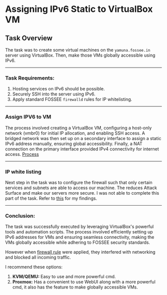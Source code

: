 # **Assigning IPv6 Static to VirtualBox VM**

## **Task Overview**
The task was to create some virtual machines on the `yamuna.fossee.in` server using VirtualBox. Then, make those VMs globally accessible using IPv6. 

---

### **Task Requirements:**
1. Hosting services on IPv6 should be possible.
2. Securely SSH into the server using IPv6.
3. Apply standard FOSSEE `firewalld` rules for IP whitelisting.

---

### **Assign IPV6 to VM**
The process involved creating a VirtualBox VM, configuring a host-only network (vmbr0) for initial IP allocation, and enabling SSH access. A bridged network was then set up on a secondary interface to assign a static IPv6 address manually, ensuring global accessibility. Finally, a NAT connection on the primary interface provided IPv4 connectivity for internet access. [Process](./Process.md)

---

### **IP white listing**
Next step in the task was to configure the firewall such that only certain services and subnets are able to access our machine. The reduces Attack Surface and make our servers more secure. I was not able to complete this part of the task. Refer to [this](./WhiteListing.md) for my findings.

---

### **Conclusion:**  
The task was successfully executed by leveraging VirtualBox's powerful tools and automation scripts. The process involved efficiently setting up IPv6 addresses for VMs and ensuring seamless connectivity, making the VMs globally accessible while adhering to FOSSEE security standards.

However when [firewall rule](./FirewallRules/) were applied, they interfered with networking and blocked all incoming traffic.

I recommend these options:
1. **KVM/QEMU:** Easy to use and more powerful cmd.
1. **Proxmox:** Has a convenient to use WebUI along with a more powerful cmd, it also has the feature to make globally accessible VMs.
